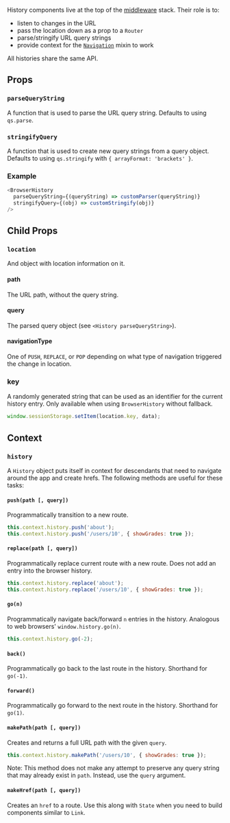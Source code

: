 History components live at the top of the [middleware][Middleware] stack. Their
role is to:

- listen to changes in the URL
- pass the location down as a prop to a `Router`
- parse/stringify URL query strings
- provide context for the [`Navigation`][Navigation] mixin to work

All histories share the same API.

Props
-----

### `parseQueryString`

A function that is used to parse the URL query string. Defaults to using
`qs.parse`.

### `stringifyQuery`

A function that is used to create new query strings from a query object.
Defaults to using `qs.stringify` with `{ arrayFormat: 'brackets' }`.

### Example

```js
<BrowserHistory
  parseQueryString={(queryString) => customParser(queryString)}
  stringifyQuery={(obj) => customStringify(obj)}
/>
```

Child Props
-----------

### `location`

And object with location information on it.

#### path

The URL path, without the query string.

#### query

The parsed query object (see `<History parseQueryString>`).

#### navigationType

One of `PUSH`, `REPLACE`, or `POP` depending on what type of navigation
triggered the change in location.

### key

A randomly generated string that can be used as an identifier for the current history entry. Only available when using 
`BrowserHistory` without fallback.

```js
window.sessionStorage.setItem(location.key, data);
```

Context
-------

### `history`

A `History` object puts itself in context for descendants that need to
navigate around the app and create hrefs. The following methods are useful
for these tasks:

#### `push(path [, query])`

Programmatically transition to a new route.

```js
this.context.history.push('about');
this.context.history.push('/users/10', { showGrades: true });
```

#### `replace(path [, query])`

Programmatically replace current route with a new route. Does not add an
entry into the browser history.

```js
this.context.history.replace('about');
this.context.history.replace('/users/10', { showGrades: true });
```

#### `go(n)`

Programmatically navigate back/forward `n` entries in the history. Analogous
to web browsers' `window.history.go(n)`.

```js
this.context.history.go(-2);
```

#### `back()`

Programmatically go back to the last route in the history. Shorthand for
`go(-1)`.

#### `forward()`

Programmatically go forward to the next route in the history. Shorthand
for `go(1)`.

#### `makePath(path [, query])`

Creates and returns a full URL path with the given `query`.

```js
this.context.history.makePath('/users/10', { showGrades: true });
```

Note: This method does not make any attempt to preserve any query string
that may already exist in `path`. Instead, use the `query` argument.

#### `makeHref(path [, query])`

Creates an `href` to a route. Use this along with `State` when you
need to build components similar to `Link`.

  [Middleware]:#TODO
  [Navigation]:#TODO

